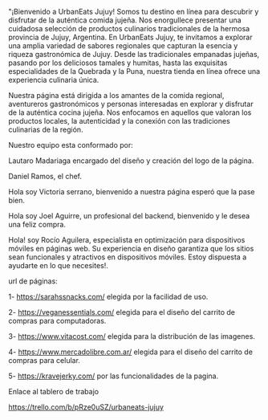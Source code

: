 "¡Bienvenido a UrbanEats Jujuy! Somos tu destino en línea para descubrir y disfrutar de la auténtica comida jujeña. Nos enorgullece presentar una cuidadosa selección de productos culinarios tradicionales de la hermosa provincia de Jujuy, Argentina.
En UrbanEats Jujuy, te invitamos a explorar una amplia variedad de sabores regionales que capturan la esencia y riqueza gastronómica de Jujuy. Desde las tradicionales empanadas jujeñas, pasando por los deliciosos tamales y humitas, hasta las exquisitas especialidades de la Quebrada y la Puna, nuestra tienda en línea ofrece una experiencia culinaria única.

Nuestra página está dirigida a los amantes de la comida regional, aventureros gastronómicos y personas interesadas en explorar y disfrutar de la auténtica cocina jujeña. Nos enfocamos en aquellos que valoran los productos locales, la autenticidad y la conexión con las tradiciones culinarias de la región.

Nuestro equipo esta conformado por:

Lautaro Madariaga encargado del diseño y creación del logo de la página.

Daniel Ramos, el chef.

Hola soy Victoria serrano, bienvenido a nuestra página esperó que la pase bien.

Hola soy Joel Aguirre, un profesional del backend, bienvenido y le desea una feliz compra.

Hola! soy Rocío Aguilera, especialista en optimización para dispositivos móviles en páginas web. Su experiencia en diseño  garantiza que los sitios sean funcionales y atractivos en dispositivos móviles. Estoy dispuesta a ayudarte en lo que necesites!.

url de páginas:

1- https://sarahssnacks.com/ elegida por la facilidad de uso.

2- https://veganessentials.com/ elegida para el diseño del carrito de compras para computadoras.

3- https://www.vitacost.com/ elegida para la distribución de las imagenes.

4- https://www.mercadolibre.com.ar/ elegida para el diseño del carrito de compras para celular.

5- https://kravejerky.com/ por las funcionalidades de la pagina.


Enlace al tablero de trabajo

https://trello.com/b/pRze0uSZ/urbaneats-jujuy